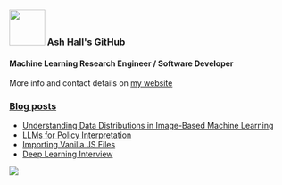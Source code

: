 ### <img src="https://i.giphy.com/media/du3J3cXyzhj75IOgvA/giphy.webp" height="64px" /> Ash Hall's GitHub

#### Machine Learning Research Engineer / Software Developer

More info and contact details on [my website](https://ashwhall.github.io/)

### [Blog posts](https://ashwhall.github.io/posts/)
<!-- BLOG-POST-LIST:START -->
- [Understanding Data Distributions in Image-Based Machine Learning](http://ashwhall.github.io//2025-02-25-image-distributions/)
- [LLMs for Policy Interpretation](http://ashwhall.github.io//2023-02-03-llms-policy-interpretation/)
- [Importing Vanilla JS Files](http://ashwhall.github.io//2022-11-24-import-vanilla-js/)
- [Deep Learning Interview](http://ashwhall.github.io//2022-11-17-deep-learning-interview/)
<!-- BLOG-POST-LIST:END -->

![](https://spotify-recently-played-readme.vercel.app/api?user=1280496103&count=1&width=300)
